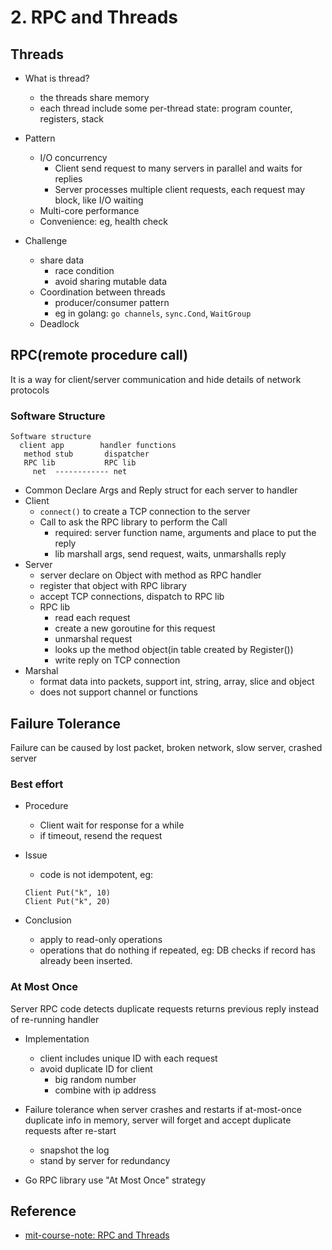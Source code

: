 # 2. RPC and Threads

## Threads

- What is thread?
	+ the threads share memory
	+ each thread include some per-thread state: program counter, registers, stack

- Pattern
	+ I/O concurrency
		* Client send request to many servers in parallel and waits for replies
		* Server processes multiple client requests, each request may block, like I/O waiting
	+ Multi-core performance
	+ Convenience: eg, health check

- Challenge
	- share data
		+ race condition
		+ avoid sharing mutable data
	- Coordination between threads
		+ producer/consumer pattern
		+ eg in golang: `go channels`, `sync.Cond`, `WaitGroup`
	- Deadlock


## RPC(remote procedure call)
It is a way for client/server communication and hide details of network protocols


### Software Structure
```
Software structure
  client app        handler functions
   method stub       dispatcher
   RPC lib           RPC lib
     net  ------------ net
```

- Common
	Declare Args and Reply struct for each server to handler
- Client
	+ `connect()` to create a TCP connection to the server
	+ Call to ask the RPC library to perform the Call
		* required: server function name, arguments and place to put the reply
		* lib marshall args, send request, waits, unmarshalls reply
- Server
	+ server declare on Object with method as RPC handler
	+ register that object with RPC library
	+ accept TCP connections, dispatch to RPC lib
	+ RPC lib
		* read each request
		* create a new goroutine for this request
		* unmarshal request
		* looks up the method object(in table created by Register())
		* write reply on TCP connection
- Marshal
	+ format data into packets, support int, string, array, slice and object
	+ does not support channel or functions

## Failure Tolerance
Failure can be caused by lost packet, broken network, slow server, crashed server

### Best effort
- Procedure
	+ Client wait for response for a while
	+ if timeout, resend the request

- Issue
	+ code is not idempotent, eg:
	```
	Client Put("k", 10)
	Client Put("k", 20)
	```

- Conclusion
	+ apply to read-only operations
	+ operations that do nothing if repeated, eg: DB checks if record has already been inserted.

### At Most Once
Server RPC code detects duplicate requests returns previous reply instead of re-running handler

- Implementation
	+ client includes unique ID with each request
	+ avoid duplicate ID for client
		* big random number
		* combine with ip address
- Failure tolerance when server crashes and restarts
if at-most-once duplicate info in memory, server will forget and accept duplicate requests after re-start
	+ snapshot the log
	+ stand by server for redundancy

- Go RPC library use "At Most Once" strategy

## Reference
- [mit-course-note: RPC and Threads](https://pdos.csail.mit.edu/6.824/notes/l-rpc.txt)
